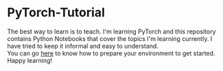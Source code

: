 # PyTorch-Tutorial
The best way to learn is to teach. I'm learning PyTorch and this repository contains Python Notebooks that cover the topics I'm learning currently. I have tried to keep it informal and easy to understand. <br />
You can go [here](https://pytorch.org/get-started/locally/#mac-installation) to know how to prepare your environment to get started.<br />
Happy learning!
